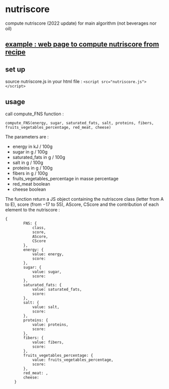 # nutriscore
compute nutriscore (2022 update) for main algorithm (not beverages nor oil)

## [example : web page to compute nutriscore from recipe](https://pi3141.github.io/nutriscore.html)

## set up
source nutriscore.js in your html file :
 `<script src="nutriscore.js"></script>`
 
## usage
call compute_FNS function :
```
compute_FNS(energy, sugar, saturated_fats, salt, proteins, fibers, fruits_vegetables_percentage, red_meat, cheese)
```
 
The parameters are :
* energy in kJ / 100g
* sugar in g / 100g
* saturated_fats in g / 100g
* salt in g / 100g
* proteins in g / 100g
* fibers in g / 100g
* fruits_vegetables_percentage in masse percentage
* red_meat boolean
* cheese boolean

The function return a JS object containing the nutriscore class (letter from A to E), score (from −17 to 55), AScore, CScore and the contribution of each element to the nutriscore :
```
{
        FNS: {
            class,
            score,
            AScore,
            CScore
        },
        energy: {
            value: energy,
            score: 
        },
        sugar: {
            value: sugar,
            score: 
        },
        saturated_fats: {
            value: saturated_fats,
            score: 
        },
        salt: {
            value: salt,
            score: 
        },
        proteins: {
            value: proteins,
            score: 
        },
        fibers: {
            value: fibers,
            score: 
        },
        fruits_vegetables_percentage: {
            value: fruits_vegetables_percentage,
            score: 
        },
        red_meat: ,
        cheese: 
    }
```
